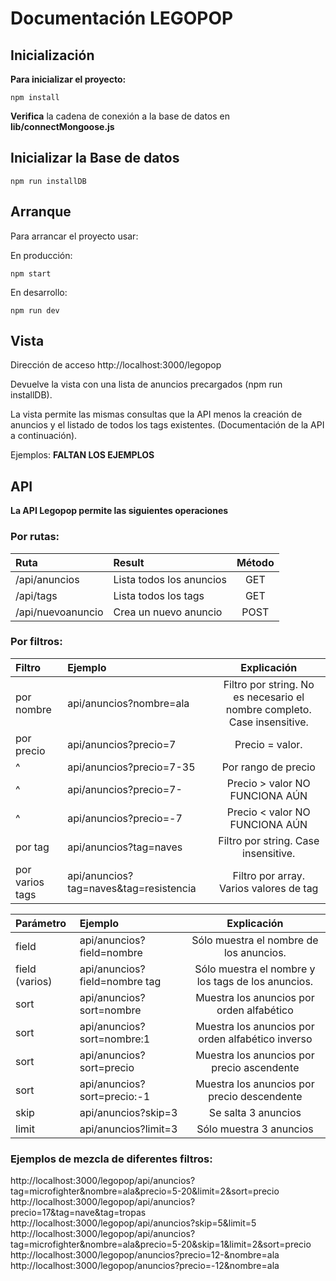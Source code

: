 # Documentación LEGOPOP
## Inicialización
**Para inicializar el proyecto:**

```shell
npm install
```
**Verifica** la cadena de conexión a la base de datos en **lib/connectMongoose.js**

## Inicializar la Base de datos
```shell
npm run installDB
```

## Arranque
Para arrancar el proyecto usar:

En producción:
```shell
npm start
```
En desarrollo:
```shell
npm run dev
```

## Vista
Dirección de acceso
http://localhost:3000/legopop

Devuelve la vista con una lista de anuncios precargados (npm run installDB).

La vista permite las mismas consultas que la API menos la creación de anuncios y el listado de todos los tags existentes.
(Documentación de la API a continuación).

Ejemplos:
**FALTAN LOS EJEMPLOS**

## API 
**La API Legopop permite las siguientes operaciones**

### Por rutas:

|  Ruta	                |       Result                  |  Método           |
|  :----------	        |   :-----------                |  :----:           |
|   /api/anuncios       |   Lista todos los anuncios	|   GET             |
|   /api/tags	        |   Lista todos los tags	    |   GET             |
|   /api/nuevoanuncio   |	Crea un nuevo anuncio 	    |   POST            |

### Por filtros: 

|  Filtro	         |      Ejemplo                                  |  Explicación                                                                 |
|  :----------	     |   :-----------                                |  :----:                                                                      |
|   por nombre       |   api/anuncios?nombre=ala                     |   Filtro por string. No es necesario el nombre completo. Case insensitive.   |
|   por precio	     |   api/anuncios?precio=7	                     |   Precio = valor.                                                            |
|   ^                |	 api/anuncios?precio=7-35 	                 |   Por rango de precio                                                        |
|   ^                |	 api/anuncios?precio=7-	                     |   Precio > valor  NO FUNCIONA AÚN                                            |
|   ^                |	 api/anuncios?precio=-7	                     |   Precio < valor  NO FUNCIONA AÚN                                            |
|   por tag          |	 api/anuncios?tag=naves	                     |   Filtro por string. Case insensitive.                                       | 
|   por varios tags  |	 api/anuncios?tag=naves&tag=resistencia	     |   Filtro por array. Varios valores de tag                                    |                  



|  Parámetro	     |      Ejemplo                                  |  Explicación                                                                 |
|  :----------	     |   :-----------                                |  :----:                                                                      |
|  field             |   api/anuncios?field=nombre                   |   Sólo muestra el nombre de los anuncios.                                    |
|  field (varios)    |   api/anuncios?field=nombre tag               |   Sólo muestra el nombre y los tags de los anuncios.                         |
|  sort	             |   api/anuncios?sort=nombre	                 |   Muestra los anuncios por orden alfabético                                  |
|  sort              |	 api/anuncios?sort=nombre:1 	             |   Muestra los anuncios por orden alfabético inverso                          |
|  sort              |	 api/anuncios?sort=precio                    |   Muestra los anuncios por precio ascendente                                 |
|  sort              |	 api/anuncios?sort=precio:-1	             |   Muestra los anuncios por precio descendente                                |
|  skip              |	 api/anuncios?skip=3	                     |   Se salta 3 anuncios                                                        | 
|  limit             |	 api/anuncios?limit=3	                     |   Sólo muestra 3 anuncios                                                    | 


### Ejemplos de mezcla de diferentes filtros:

http://localhost:3000/legopop/api/anuncios?tag=microfighter&nombre=ala&precio=5-20&limit=2&sort=precio
http://localhost:3000/legopop/api/anuncios?precio=17&tag=nave&tag=tropas
http://localhost:3000/legopop/api/anuncios?skip=5&limit=5
http://localhost:3000/legopop/api/anuncios?tag=microfighter&nombre=ala&precio=5-20&skip=1&limit=2&sort=precio
http://localhost:3000/legopop/anuncios?precio=12-&nombre=ala
http://localhost:3000/legopop/anuncios?precio=-12&nombre=ala